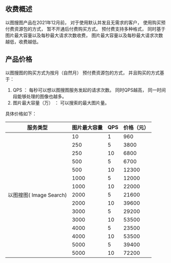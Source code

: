 ## 收费概述

以图搜图产品在2021年12月前， 对于使用默认并发且无需求的客户， 使用购买预付费资源包的方式， 暂不开通后付费购买方式。 预付费支持多种格式， 同时基于图片最大容量以及每秒最大请求次数收费， 图片最大容量以及每秒最大请求次数越低，收费越低。

## 产品价格

以图搜图的购买方式为按月（自然月） 预付费资源包的方式， 并且购买的方式基于：

1. QPS ： 每秒可以想以图搜图服务发起的请求次数。 同时QPS越高， 同一时间段能够处理的图像也越多。
2. 图片最大容量（万） ： 可以搜索的最大图片量。

具体价格如下：  

<table>
<thead>
<tr>
<th >服务类型</th>
<th>图片最大容量</th>
<th>QPS</th>
<th>价格（元）</th>
</tr>
</thead>
<tbody><tr>
<td rowspan="15">以图搜图( Image Search)</td>
<td>10</td>
<td>1</td>
<td>960</td>
</tr>
<tr>
<td>250</td>
<td>5</td>
<td>3800</td>
</tr>
<tr>
<td>250</td>
<td>10</td>
<td>6800</td>
</tr>
<tr>
<td>500</td>
<td>5</td>
<td>6700</td>
</tr>
<tr>
<td>500</td>
<td>10</td>
<td>12300</td>
</tr>
<tr>
<td>1000</td>
<td>5</td>
<td>12000</td>
</tr>
<tr>
<td>1000</td>
<td>10</td>
<td>22000</td>
</tr>
<tr>
<td>2000</td>
<td>5</td>
<td>21600</td>
</tr>
<tr>
<td>2000</td>
<td>10</td>
<td>39600</td>
</tr>
<tr>
<td>3000</td>
<td>5</td>
<td>29200</td>
</tr>
<tr>
<td>3000</td>
<td>10</td>
<td>53500</td>
</tr>
<tr>
<td>4000</td>
<td>5</td>
<td>23500</td>
</tr>
<tr>
<td>4000</td>
<td>10</td>
<td>53500</td>
</tr>
<tr>
<td>5000</td>
<td>5</td>
<td>39400</td>
</tr>
<tr>
<td>5000</td>
<td>10</td>
<td>72200</td>
</tr>
</tbody></table>